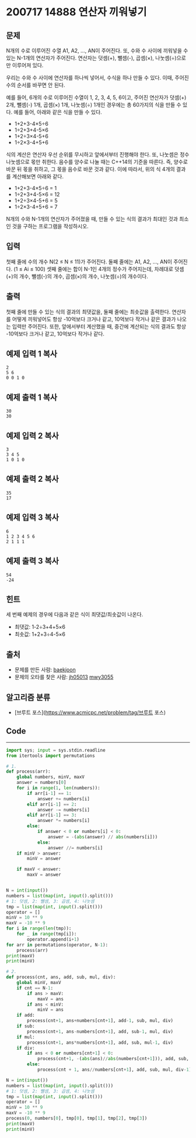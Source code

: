 # 200717 14888 연산자 끼워넣기

## 문제

N개의 수로 이루어진 수열 A1, A2, ..., AN이 주어진다. 또, 수와 수 사이에 끼워넣을 수 있는 N-1개의 연산자가 주어진다. 연산자는 덧셈(+), 뺄셈(-), 곱셈(×), 나눗셈(÷)으로만 이루어져 있다.

우리는 수와 수 사이에 연산자를 하나씩 넣어서, 수식을 하나 만들 수 있다. 이때, 주어진 수의 순서를 바꾸면 안 된다.

예를 들어, 6개의 수로 이루어진 수열이 1, 2, 3, 4, 5, 6이고, 주어진 연산자가 덧셈(+) 2개, 뺄셈(-) 1개, 곱셈(×) 1개, 나눗셈(÷) 1개인 경우에는 총 60가지의 식을 만들 수 있다. 예를 들어, 아래와 같은 식을 만들 수 있다.

- 1+2+3-4×5÷6
- 1÷2+3+4-5×6
- 1+2÷3×4-5+6
- 1÷2×3-4+5+6

식의 계산은 연산자 우선 순위를 무시하고 앞에서부터 진행해야 한다. 또, 나눗셈은 정수 나눗셈으로 몫만 취한다. 음수를 양수로 나눌 때는 C++14의 기준을 따른다. 즉, 양수로 바꾼 뒤 몫을 취하고, 그 몫을 음수로 바꾼 것과 같다. 이에 따라서, 위의 식 4개의 결과를 계산해보면 아래와 같다.

- 1+2+3-4×5÷6 = 1
- 1÷2+3+4-5×6 = 12
- 1+2÷3×4-5+6 = 5
- 1÷2×3-4+5+6 = 7

N개의 수와 N-1개의 연산자가 주어졌을 때, 만들 수 있는 식의 결과가 최대인 것과 최소인 것을 구하는 프로그램을 작성하시오.

## 입력

첫째 줄에 수의 개수 N(2 ≤ N ≤ 11)가 주어진다. 둘째 줄에는 A1, A2, ..., AN이 주어진다. (1 ≤ Ai ≤ 100) 셋째 줄에는 합이 N-1인 4개의 정수가 주어지는데, 차례대로 덧셈(+)의 개수, 뺄셈(-)의 개수, 곱셈(×)의 개수, 나눗셈(÷)의 개수이다. 

## 출력

첫째 줄에 만들 수 있는 식의 결과의 최댓값을, 둘째 줄에는 최솟값을 출력한다. 연산자를 어떻게 끼워넣어도 항상 -10억보다 크거나 같고, 10억보다 작거나 같은 결과가 나오는 입력만 주어진다. 또한, 앞에서부터 계산했을 때, 중간에 계산되는 식의 결과도 항상 -10억보다 크거나 같고, 10억보다 작거나 같다.

## 예제 입력 1 복사

```
2
5 6
0 0 1 0
```

## 예제 출력 1 복사

```
30
30
```

## 예제 입력 2 복사

```
3
3 4 5
1 0 1 0
```

## 예제 출력 2 복사

```
35
17
```

## 예제 입력 3 복사

```
6
1 2 3 4 5 6
2 1 1 1
```

## 예제 출력 3 복사

```
54
-24
```

## 힌트

세 번째 예제의 경우에 다음과 같은 식이 최댓값/최솟값이 나온다.

- 최댓값: 1-2÷3+4+5×6
- 최솟값: 1+2+3÷4-5×6

## 출처

- 문제를 만든 사람: [baekjoon](https://www.acmicpc.net/user/baekjoon)
- 문제의 오타를 찾은 사람: [jh05013](https://www.acmicpc.net/user/jh05013) [mwy3055](https://www.acmicpc.net/user/mwy3055)

## 알고리즘 분류

- [브루트 포스](https://www.acmicpc.net/problem/tag/브루트 포스)

## Code

---

```python
import sys; input = sys.stdin.readline
from itertools import permutations

# 1.
def process(arr):
    global numbers, minV, maxV
    answer = numbers[0]
    for i in range(1, len(numbers)):
        if arr[i-1] == 1:
            answer += numbers[i]
        elif arr[i-1] == 2:
            answer -= numbers[i]
        elif arr[i-1] == 3:
            answer *= numbers[i]
        else:
            if answer < 0 or numbers[i] < 0:
                answer = -(abs(answer) // abs(numbers[i]))
            else:
                answer //= numbers[i]
    if minV > answer:
        minV = answer

    if maxV < answer:
        maxV = answer


N = int(input())
numbers = list(map(int, input().split()))
# 1: 덧셈, 2: 뺄셈, 3: 곱셈, 4: 나눗셈
tmp = list(map(int, input().split()))
operator = []
minV = 10 ** 9
maxV = -10 ** 9
for i in range(len(tmp)):
    for _ in range(tmp[i]):
        operator.append(i+1)
for arr in permutations(operator, N-1):
    process(arr)
print(maxV)
print(minV)

# 2.
def process(cnt, ans, add, sub, mul, div):
    global minV, maxV
    if cnt == N-1:
        if ans > maxV:
            maxV = ans
        if ans < minV:
            minV = ans
    if add:
        process(cnt+1, ans+numbers[cnt+1], add-1, sub, mul, div)
    if sub:
        process(cnt+1, ans-numbers[cnt+1], add, sub-1, mul, div)
    if mul:
        process(cnt+1, ans*numbers[cnt+1], add, sub, mul-1, div)
    if div:
        if ans < 0 or numbers[cnt+1] < 0:
            process(cnt+1, -(abs(ans)//abs(numbers[cnt+1])), add, sub, mul, div-1)
        else:
            process(cnt + 1, ans//numbers[cnt+1], add, sub, mul, div-1)

N = int(input())
numbers = list(map(int, input().split()))
# 1: 덧셈, 2: 뺄셈, 3: 곱셈, 4: 나눗셈
tmp = list(map(int, input().split()))
operator = []
minV = 10 ** 9
maxV = -10 ** 9
process(0, numbers[0], tmp[0], tmp[1], tmp[2], tmp[3])
print(maxV)
print(minV)
```


